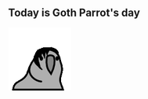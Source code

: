 <h2>Today is Goth Parrot's day</h2><img src="https://raw.githubusercontent.com/jmhobbs/cultofthepartyparrot.com/master/parrots/hd/gothparrot.gif" />